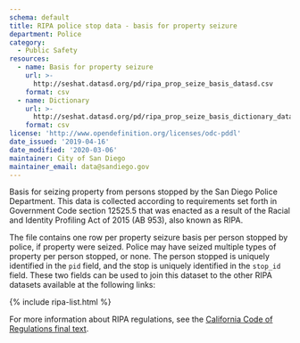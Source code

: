 ```yaml
---
schema: default
title: RIPA police stop data - basis for property seizure
department: Police
category:
  - Public Safety
resources:
  - name: Basis for property seizure
    url: >-
      http://seshat.datasd.org/pd/ripa_prop_seize_basis_datasd.csv
    format: csv
  - name: Dictionary
    url: >-
      http://seshat.datasd.org/pd/ripa_prop_seize_basis_dictionary_datasd.csv
    format: csv
license: 'http://www.opendefinition.org/licenses/odc-pddl'
date_issued: '2019-04-16'
date_modified: '2020-03-06'
maintainer: City of San Diego
maintainer_email: data@sandiego.gov
---
```

Basis for seizing property from persons stopped by the San Diego Police Department. This data is collected according to requirements set forth in Government Code section 12525.5 that was enacted as a result of the Racial and Identity Profiling Act of 2015 (AB 953), also known as RIPA.

<!--more-->

The file contains one row per property seizure basis per person stopped by police, if property were seized. Police may have seized multiple types of property per person stopped, or none. The person stopped is uniquely identified in the `pid` field, and the stop is uniquely identified in the `stop_id` field. These two fields can be used to join this dataset to the other RIPA datasets available at the following links:

{% include ripa-list.html %}

For more information about RIPA regulations, see the [California Code of Regulations final text](https://oag.ca.gov/sites/all/files/agweb/pdfs/ripa/stop-data-reg-final-text-110717.pdf?).
